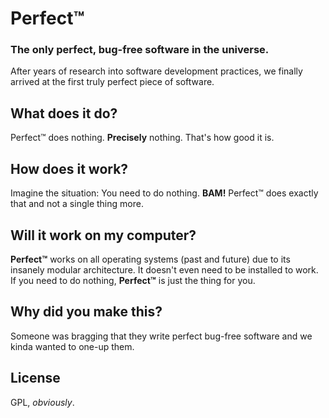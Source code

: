 # Perfect™
### The only perfect, bug-free software in the universe.

After years of research into software development practices, we finally arrived at the first truly perfect piece of software.

## What does it do?

Perfect™ does nothing. **Precisely** nothing. That's how good it is. 

## How does it work?

Imagine the situation: You need to do nothing. **BAM!** Perfect™ does exactly that and not a single thing more.

## Will it work on my computer?

**Perfect™**  works on all operating systems (past and future) due to its insanely modular architecture. It doesn't even need to be installed to work. If you need to do nothing, **Perfect™** is just the thing for you.

## Why did you make this?

Someone was bragging that they write perfect bug-free software and we kinda wanted to one-up them.

## License

GPL, *obviously*.
